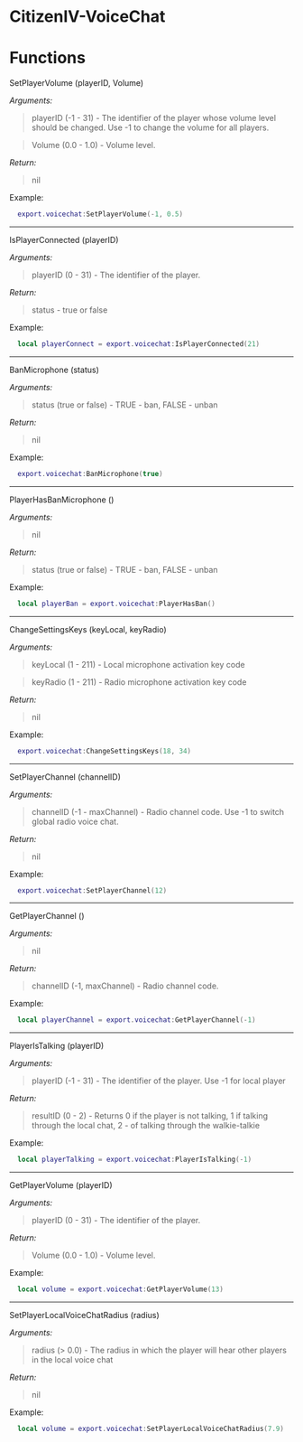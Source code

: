 # CitizenIV-VoiceChat

# Functions
SetPlayerVolume (playerID, Volume)
 
  *Arguments:*
  > playerID (-1 - 31) - The identifier of the player whose volume level should be changed. Use -1 to change the volume for all players.

  > Volume (0.0 - 1.0) - Volume level.
  
  *Return:*
  > nil
 
Example:
```lua
  export.voicechat:SetPlayerVolume(-1, 0.5)
 ```
---
 IsPlayerConnected (playerID)
 
  *Arguments:*
  > playerID (0 - 31) - The identifier of the player.
  
  *Return:*
  > status - true or false

Example:
```lua
  local playerConnect = export.voicechat:IsPlayerConnected(21)
 ```
 
 ---
 BanMicrophone (status)
 
  *Arguments:*
  > status (true or false) - TRUE - ban, FALSE - unban
  
  *Return:*
  > nil

Example:
```lua
  export.voicechat:BanMicrophone(true)
 ```
 
 ---
 PlayerHasBanMicrophone ()
 
  *Arguments:*
  > nil
  
  *Return:*
  > status (true or false) - TRUE - ban, FALSE - unban

Example:
```lua
  local playerBan = export.voicechat:PlayerHasBan()
 ```
 
 ---
 ChangeSettingsKeys (keyLocal, keyRadio)
 
  *Arguments:*
  > keyLocal (1 - 211) - Local microphone activation key code

  > keyRadio (1 - 211) - Radio microphone activation key code
  
  *Return:*
  > nil

Example:
```lua
  export.voicechat:ChangeSettingsKeys(18, 34)
 ```
 
 ---
 SetPlayerChannel (channelID)
 
  *Arguments:*
  > channelID (-1 - maxChannel) - Radio channel code. Use -1 to switch global radio voice chat.
  
  *Return:*
  > nil

Example:
```lua
  export.voicechat:SetPlayerChannel(12)
 ```
 
  ---
 GetPlayerChannel ()
 
  *Arguments:*
  > nil
  
  *Return:*
  > channelID (-1, maxChannel) - Radio channel code.

Example:
```lua
  local playerChannel = export.voicechat:GetPlayerChannel(-1)
 ```
 
---
 PlayerIsTalking (playerID)
 
  *Arguments:*
  > playerID (-1 - 31) - The identifier of the player. Use -1 for local player
  
  *Return:*
  > resultID (0 - 2) - Returns 0 if the player is not talking, 1 if talking through the local chat, 2 - of talking through the walkie-talkie

Example:
```lua
  local playerTalking = export.voicechat:PlayerIsTalking(-1)
```

---
GetPlayerVolume (playerID)
 
  *Arguments:*
  > playerID (0 - 31) - The identifier of the player.

  *Return:*
  > Volume (0.0 - 1.0) - Volume level.
 
Example:
```lua
  local volume = export.voicechat:GetPlayerVolume(13)
```
---
SetPlayerLocalVoiceChatRadius (radius)
 
  *Arguments:*
  > radius (> 0.0) - The radius in which the player will hear other players in the local voice chat

  *Return:*
  > nil
 
Example:
```lua
  local volume = export.voicechat:SetPlayerLocalVoiceChatRadius(7.9)
```
 
